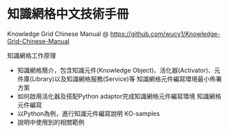 # 知識網格中文技術手冊
Knowledge Grid Chinese Manual
@ https://github.com/wucy1/Knowledge-Grid-Chinese-Manual

知識網格工作原理
- 知識網格簡介，包含知識元件(Knowledge Object)、活化器(Activator)、元件庫(Library)以及知識網格服務(Service)等
知識網格元件編寫環境最小佈署方案
- 如何啟用活化器及搭配Python adaptor完成知識網格元件編寫環境
知識網格元件編寫
- 以Python為例，進行知識元件編寫說明
KO-samples
- 說明中使用到的相關範例
